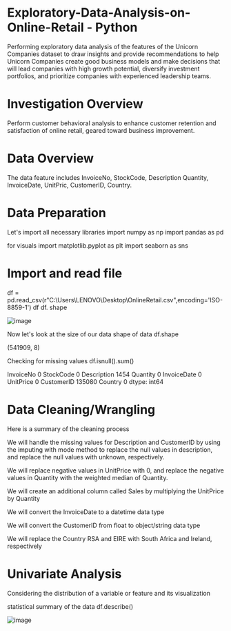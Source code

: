 # Exploratory-Data-Analysis-on-Online-Retail - Python
Performing exploratory data analysis of the features of the Unicorn Companies dataset to draw insights and provide recommendations to help Unicorn Companies create good business models and make decisions that will lead companies with high growth potential, diversify investment portfolios, and prioritize companies with experienced leadership teams.

# Investigation Overview
Perform customer behavioral analysis to enhance customer retention and satisfaction of online retail, geared toward business improvement.

# Data Overview

The data feature includes InvoiceNo, StockCode,	Description	Quantity, InvoiceDate, UnitPric, CustomerID, Country.

# Data Preparation
Let's import all  necessary libraries
import numpy as np
import pandas as pd

for visuals
import matplotlib.pyplot as plt
import seaborn as sns

# Import and read file
df = pd.read_csv(r"C:\Users\LENOVO\Desktop\OnlineRetail.csv",encoding='ISO-8859-1') 
df
df. shape

![image](https://github.com/Jawah1/Exploratory-Data-Analysis-on-Online-Retail/assets/131864852/32b9ece8-8fc3-4309-9027-1687e8f0496f)

Now let's look at the size of our data 
shape of data
df.shape

(541909, 8)

Checking for missing values
df.isnull().sum()

InvoiceNo           0
StockCode           0
Description      1454
Quantity            0
InvoiceDate         0
UnitPrice           0
CustomerID     135080
Country             0
dtype: int64

# Data Cleaning/Wrangling

Here is a summary of the cleaning process

We will handle the missing values for Description and CustomerID by using the imputing with mode method to replace the null values in description, and replace the null values with unknown, respectively.

We will replace negative values in UnitPrice with 0, and replace the negative values in Quantity with the weighted median of Quantity.

We will create an additional column called Sales by multiplying the UnitPrice by Quantity

We will convert the InvoiceDate to a datetime data type

We will convert the CustomerID from float to object/string data type

We will replace the Country RSA and EIRE with South Africa and Ireland, respectively

# Univariate Analysis
Considering the distribution of a variable or feature and its visualization

statistical summary of the data
df.describe()

![image](https://github.com/Jawah1/Exploratory-Data-Analysis-on-Online-Retail/assets/131864852/cb530902-1ad3-449a-bad7-ddf6511052d6)




